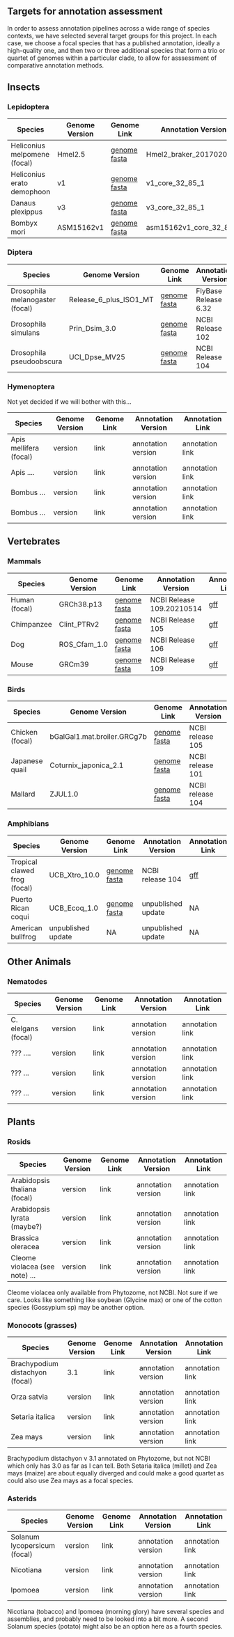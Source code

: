 ## Targets for annotation assessment

In order to assess annotation pipelines across a wide range of species contexts, we have selected several target groups for this project. In each case, we choose a focal species that has a published annotation, ideally a high-quality one, and then two or three additional species that form a trio or quartet of genomes within a particular clade, to allow for asssessment of comparative annotation methods.

## Insects

### Lepidoptera

| Species      | Genome Version | Genome Link | Annotation Version | Annotation Link |
| -----------  | -------------- |----------- | ----------- | ----------- |
| Heliconius melpomene (focal)  |   Hmel2.5    | [genome fasta](http://download.lepbase.org/v4/sequence/Heliconius_melpomene_melpomene_Hmel2.5.scaffolds.fa.gz) | Hmel2_braker_20170203 | [gff3](http://download.lepbase.org/v4/provider/Hmel2_braker_20170203.symbol.renamed.Hm.gff3.gz) |
| Heliconius erato demophoon       |   v1    | [genome fasta](http://download.lepbase.org/v4/sequence/Heliconius_erato_demophoon_v1_-_scaffolds.fa.gz) | v1_core_32_85_1 | [gff](http://download.lepbase.org/v4/gff/heliconius_erato_demophoon_v1_core_32_85_1.gff) |
| Danaus plexippus       |   v3    | [genome fasta](http://download.lepbase.org/v4/sequence/Danaus_plexippus_v3_-_scaffolds.fa.gz) | v3_core_32_85_1 | [gff](http://download.lepbase.org/v4/gff/danaus_plexippus_v3_core_32_85_1.gff) |
| Bombyx mori            |   ASM15162v1    | [genome fasta](http://download.lepbase.org/v4/sequence/Bombyx_mori_ASM15162v1_-_scaffolds.fa.gz) | asm15162v1_core_32_85_1 | [gff](http://download.lepbase.org/v4/gff/bombyx_mori_asm15162v1_core_32_85_1.gff) |

### Diptera

| Species      | Genome Version | Genome Link | Annotation Version | Annotation Link |
| -----------  | -------------- |----------- | ----------- | ----------- |
| Drosophila melanogaster (focal) |   Release_6_plus_ISO1_MT    | [genome fasta](https://ftp.ncbi.nlm.nih.gov/genomes/all/GCF/000/001/215/GCF_000001215.4_Release_6_plus_ISO1_MT/GCF_000001215.4_Release_6_plus_ISO1_MT_genomic.fna.gz) | FlyBase Release 6.32 | [gff](https://ftp.ncbi.nlm.nih.gov/genomes/all/GCF/000/001/215/GCF_000001215.4_Release_6_plus_ISO1_MT/GCF_000001215.4_Release_6_plus_ISO1_MT_genomic.gff.gz) |
| Drosophila simulans  |   Prin_Dsim_3.0    | [genome fasta](https://ftp.ncbi.nlm.nih.gov/genomes/all/GCF/016/746/395/GCF_016746395.1_Prin_Dsim_3.0/GCF_016746395.1_Prin_Dsim_3.0_genomic.fna.gz) | NCBI Release 102 | [gff](https://ftp.ncbi.nlm.nih.gov/genomes/all/GCF/016/746/395/GCF_016746395.1_Prin_Dsim_3.0/GCF_016746395.1_Prin_Dsim_3.0_genomic.gff.gz) |
| Drosophila pseudoobscura     |   UCI_Dpse_MV25    | [genome fasta](https://ftp.ncbi.nlm.nih.gov/genomes/all/GCF/009/870/125/GCF_009870125.1_UCI_Dpse_MV25/GCF_009870125.1_UCI_Dpse_MV25_genomic.fna.gz) | NCBI Release 104 | [gff](https://ftp.ncbi.nlm.nih.gov/genomes/all/GCF/009/870/125/GCF_009870125.1_UCI_Dpse_MV25/GCF_009870125.1_UCI_Dpse_MV25_genomic.gff.gz) |

### Hymenoptera

Not yet decided if we will bother with this...

| Species      | Genome Version | Genome Link | Annotation Version | Annotation Link |
| -----------  | -------------- |----------- | ----------- | ----------- |
| Apis mellifera (focal) |   version    | link | annotation version | annotation link |
| Apis ....  |   version    | link | annotation version | annotation link |
| Bombus ...  |   version    | link | annotation version | annotation link |
| Bombus ...  |   version    | link | annotation version | annotation link |

## Vertebrates

### Mammals

| Species      | Genome Version | Genome Link | Annotation Version | Annotation Link |
| -----------  | -------------- |----------- | ----------- | ----------- |
| Human (focal)  |   GRCh38.p13    | [genome fasta](https://ftp.ncbi.nlm.nih.gov/genomes/all/GCF/000/001/405/GCF_000001405.39_GRCh38.p13/GCF_000001405.39_GRCh38.p13_genomic.fna.gz) | NCBI Release 109.20210514 | [gff](https://ftp.ncbi.nlm.nih.gov/genomes/all/GCF/000/001/405/GCF_000001405.39_GRCh38.p13/GCF_000001405.39_GRCh38.p13_genomic.gff.gz) |
| Chimpanzee      |   Clint_PTRv2   | [genome fasta](https://ftp.ncbi.nlm.nih.gov/genomes/all/GCF/002/880/755/GCF_002880755.1_Clint_PTRv2/GCF_002880755.1_Clint_PTRv2_genomic.fna.gz) | NCBI Release 105 | [gff](https://ftp.ncbi.nlm.nih.gov/genomes/all/GCF/002/880/755/GCF_002880755.1_Clint_PTRv2/GCF_002880755.1_Clint_PTRv2_genomic.gff.gz) |
| Dog     |   ROS_Cfam_1.0    | [genome fasta](https://ftp.ncbi.nlm.nih.gov/genomes/all/GCF/014/441/545/GCF_014441545.1_ROS_Cfam_1.0/GCF_014441545.1_ROS_Cfam_1.0_genomic.fna.gz) | NCBI Release 106 | [gff](https://ftp.ncbi.nlm.nih.gov/genomes/all/GCF/014/441/545/GCF_014441545.1_ROS_Cfam_1.0/GCF_014441545.1_ROS_Cfam_1.0_genomic.gff.gz) |
| Mouse          |   GRCm39    | [genome fasta](https://ftp.ncbi.nlm.nih.gov/genomes/all/GCF/000/001/635/GCF_000001635.27_GRCm39/GCF_000001635.27_GRCm39_genomic.fna.gz) | NCBI Release 109 | [gff](https://ftp.ncbi.nlm.nih.gov/genomes/all/GCF/000/001/635/GCF_000001635.27_GRCm39/GCF_000001635.27_GRCm39_genomic.gff.gz) |

### Birds

| Species      | Genome Version | Genome Link | Annotation Version | Annotation Link |
| -----------  | -------------- |----------- | ----------- | ----------- |
| Chicken (focal) |   bGalGal1.mat.broiler.GRCg7b    | [genome fasta](https://ftp.ncbi.nlm.nih.gov/genomes/all/GCF/016/699/485/GCF_016699485.2_bGalGal1.mat.broiler.GRCg7b/GCF_016699485.2_bGalGal1.mat.broiler.GRCg7b_genomic.fna.gz) | NCBI release 105 | [gff](https://ftp.ncbi.nlm.nih.gov/genomes/all/GCF/016/699/485/GCF_016699485.2_bGalGal1.mat.broiler.GRCg7b/GCF_016699485.2_bGalGal1.mat.broiler.GRCg7b_genomic.gff.gz) |
| Japanese quail |   Coturnix_japonica_2.1    | [genome fasta](https://ftp.ncbi.nlm.nih.gov/genomes/all/GCF/001/577/835/GCF_001577835.2_Coturnix_japonica_2.1/GCF_001577835.2_Coturnix_japonica_2.1_genomic.fna.gz) | NCBI release 101 | [gff](https://ftp.ncbi.nlm.nih.gov/genomes/all/GCF/001/577/835/GCF_001577835.2_Coturnix_japonica_2.1/GCF_001577835.2_Coturnix_japonica_2.1_genomic.gff.gz) |
| Mallard    |   ZJUL1.0    | [genome fasta](https://ftp.ncbi.nlm.nih.gov/genomes/all/GCF/015/476/345/GCF_015476345.1_ZJU1.0/GCF_015476345.1_ZJU1.0_genomic.fna.gz) | NCBI release 104 | [gff](https://ftp.ncbi.nlm.nih.gov/genomes/all/GCF/015/476/345/GCF_015476345.1_ZJU1.0/GCF_015476345.1_ZJU1.0_genomic.gff.gz) |

### Amphibians

| Species      | Genome Version | Genome Link | Annotation Version | Annotation Link |
| -----------  | -------------- |----------- | ----------- | ----------- |
| Tropical clawed frog (focal) |   UCB_Xtro_10.0    | [genome fasta](https://ftp.ncbi.nlm.nih.gov/genomes/all/GCF/000/004/195/GCF_000004195.4_UCB_Xtro_10.0/GCF_000004195.4_UCB_Xtro_10.0_genomic.fna.gz) | NCBI release 104 | [gff](https://ftp.ncbi.nlm.nih.gov/genomes/all/GCF/000/004/195/GCF_000004195.4_UCB_Xtro_10.0/GCF_000004195.4_UCB_Xtro_10.0_genomic.gff.gz) |
| Puerto Rican coqui  |   UCB_Ecoq_1.0    | [genome fasta](https://ftp.ncbi.nlm.nih.gov/genomes/all/GCA/019/857/665/GCA_019857665.1_UCB_Ecoq_1.0/GCA_019857665.1_UCB_Ecoq_1.0_genomic.fna.gz) | unpublished update | NA |
| American bullfrog  |   unpublished update    | NA | unpublished update | NA |

## Other Animals

### Nematodes

| Species      | Genome Version | Genome Link | Annotation Version | Annotation Link |
| -----------  | -------------- |----------- | ----------- | ----------- |
| C. elelgans (focal) |   version    | link | annotation version | annotation link |
| ???  ....  |   version    | link | annotation version | annotation link |
| ??? ...  |   version    | link | annotation version | annotation link |
| ???  ...  |   version    | link | annotation version | annotation link |

## Plants

### Rosids

| Species      | Genome Version | Genome Link | Annotation Version | Annotation Link |
| -----------  | -------------- |----------- | ----------- | ----------- |
| Arabidopsis thaliana (focal) |   version    | link | annotation version | annotation link |
| Arabidopsis lyrata (maybe?) |   version    | link | annotation version | annotation link |
| Brassica oleracea |   version    | link | annotation version | annotation link |
| Cleome violacea (see note)  ...  |   version    | link | annotation version | annotation link |

Cleome violacea only available from Phytozome, not NCBI. Not sure if we care. Looks like something like soybean (Glycine max) or one of the cotton species (Gossypium sp) may be another option.

### Monocots (grasses)

| Species      | Genome Version | Genome Link | Annotation Version | Annotation Link |
| -----------  | -------------- |----------- | ----------- | ----------- |
| Brachypodium distachyon (focal) |   3.1    | link | annotation version | annotation link |
| Orza satvia |   version    | link | annotation version | annotation link |
| Setaria italica |   version    | link | annotation version | annotation link |
| Zea mays |   version    | link | annotation version | annotation link |

Brachypodium distachyon v 3.1 annotated on Phytozome, but not NCBI which only has 3.0 as far as I can tell. Both Setaria italica (millet) and Zea mays (maize) are about equally diverged and could make a good quartet as could also use Zea mays as a focal species.

### Asterids

| Species      | Genome Version | Genome Link | Annotation Version | Annotation Link |
| -----------  | -------------- |----------- | ----------- | ----------- |
| Solanum lycopersicum (focal) |   version    | link | annotation version | annotation link |
| Nicotiana |   version    | link | annotation version | annotation link |
| Ipomoea |   version    | link | annotation version | annotation link |

Nicotiana (tobacco) and Ipomoea (morning glory) have several species and assemblies, and probably need to be looked into a bit more. A second Solanum species (potato) might also be an option here as a fourth species.
